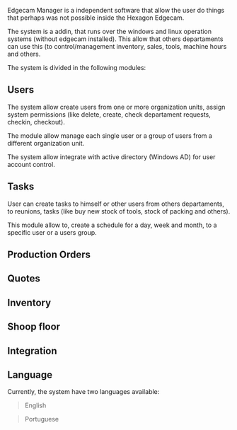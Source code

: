 Edgecam Manager is a independent software that allow the user do things that perhaps was not possible inside the Hexagon Edgecam. 

The system is a addin, that runs over the windows and linux operation systems (without edgecam installed). This allow that others departaments can use this (to control/management inventory, sales, tools, machine hours and others.

The system is divided in the following modules:

## Users
The system allow create users from one or more organization units, assign system permissions (like delete, create, check departament requests, checkin, checkout).

The module allow manage each single user or a group of users from a different organization unit.

The system allow integrate with active directory (Windows AD) for user account control.

## Tasks
User can create tasks to himself or other users from others departaments, to reunions, tasks (like buy new stock of tools, stock of packing and others).

This module allow to, create a schedule for a day, week and month, to a specific user or a users group.

## Production Orders

## Quotes

## Inventory

## Shoop floor

## Integration

## Language
Currently, the system have two languages available:
>English

>Portuguese

